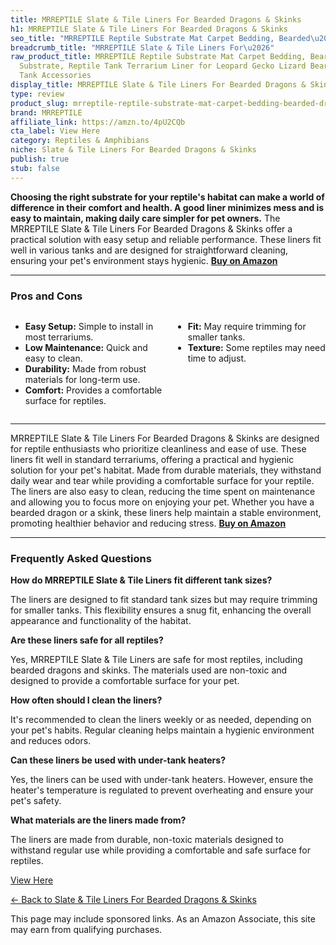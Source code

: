 ```yaml
---
title: MRREPTILE Slate & Tile Liners For Bearded Dragons & Skinks
h1: MRREPTILE Slate & Tile Liners For Bearded Dragons & Skinks
seo_title: "MRREPTILE Reptile Substrate Mat Carpet Bedding, Bearded\u2026"
breadcrumb_title: "MRREPTILE Slate & Tile Liners For\u2026"
raw_product_title: MRREPTILE Reptile Substrate Mat Carpet Bedding, Bearded Dragon
  Substrate, Reptile Tank Terrarium Liner for Leopard Gecko Lizard Bearded Dragon
  Tank Accessories
display_title: MRREPTILE Slate & Tile Liners For Bearded Dragons & Skinks
type: review
product_slug: mrreptile-reptile-substrate-mat-carpet-bedding-bearded-dragon-substrate-99b621da
brand: MRREPTILE
affiliate_link: https://amzn.to/4pU2CQb
cta_label: View Here
category: Reptiles & Amphibians
niche: Slate & Tile Liners For Bearded Dragons & Skinks
publish: true
stub: false
---
```


<div id="intro" class="full-width">
  <p><strong>Choosing the right substrate for your reptile's habitat can make a world of difference in their comfort and health. A good liner minimizes mess and is easy to maintain, making daily care simpler for pet owners.</strong> The MRREPTILE Slate & Tile Liners For Bearded Dragons & Skinks offer a practical solution with easy setup and reliable performance. These liners fit well in various tanks and are designed for straightforward cleaning, ensuring your pet's environment stays hygienic. <a href="https://amzn.to/4pU2CQb" rel="nofollow sponsored noopener" target="_blank"><strong>Buy on Amazon</strong></a></p>
</div>

<hr />
<h3 id="pros-cons">Pros and Cons</h3>
<div class="pc-grid" style="display:grid;grid-template-columns:1fr 1fr;gap:16px;">
  <ul>
    <li><strong>Easy Setup:</strong> Simple to install in most terrariums.</li>
    <li><strong>Low Maintenance:</strong> Quick and easy to clean.</li>
    <li><strong>Durability:</strong> Made from robust materials for long-term use.</li>
    <li><strong>Comfort:</strong> Provides a comfortable surface for reptiles.</li>
  </ul>
  <ul>
    <li><strong>Fit:</strong> May require trimming for smaller tanks.</li>
    <li><strong>Texture:</strong> Some reptiles may need time to adjust.</li>
  </ul>
</div>
<hr />

<div class="full-width">
  <p>MRREPTILE Slate & Tile Liners For Bearded Dragons & Skinks are designed for reptile enthusiasts who prioritize cleanliness and ease of use. These liners fit well in standard terrariums, offering a practical and hygienic solution for your pet's habitat. Made from durable materials, they withstand daily wear and tear while providing a comfortable surface for your reptile. The liners are also easy to clean, reducing the time spent on maintenance and allowing you to focus more on enjoying your pet. Whether you have a bearded dragon or a skink, these liners help maintain a stable environment, promoting healthier behavior and reducing stress. <a href="https://amzn.to/4pU2CQb" rel="nofollow sponsored noopener" target="_blank"><strong>Buy on Amazon</strong></a></p>
</div>

<hr />
<h3 id="faqs">Frequently Asked Questions</h3>

<p><strong>How do MRREPTILE Slate & Tile Liners fit different tank sizes?</strong></p>
<p>The liners are designed to fit standard tank sizes but may require trimming for smaller tanks. This flexibility ensures a snug fit, enhancing the overall appearance and functionality of the habitat.</p>

<p><strong>Are these liners safe for all reptiles?</strong></p>
<p>Yes, MRREPTILE Slate & Tile Liners are safe for most reptiles, including bearded dragons and skinks. The materials used are non-toxic and designed to provide a comfortable surface for your pet.</p>

<p><strong>How often should I clean the liners?</strong></p>
<p>It's recommended to clean the liners weekly or as needed, depending on your pet's habits. Regular cleaning helps maintain a hygienic environment and reduces odors.</p>

<p><strong>Can these liners be used with under-tank heaters?</strong></p>
<p>Yes, the liners can be used with under-tank heaters. However, ensure the heater's temperature is regulated to prevent overheating and ensure your pet's safety.</p>

<p><strong>What materials are the liners made from?</strong></p>
<p>The liners are made from durable, non-toxic materials designed to withstand regular use while providing a comfortable and safe surface for reptiles.</p>
<p><a class="btn" href="https://amzn.to/4pU2CQb" target="_blank" rel="nofollow sponsored noopener">View Here</a></p>
<p><a href="/roundups/reptiles-amphibians/slate-tile-liners-for-bearded-dragons-skinks/">← Back to Slate & Tile Liners For Bearded Dragons & Skinks</a></p>
<aside class="disclosure">This page may include sponsored links. As an Amazon Associate, this site may earn from qualifying purchases.</aside>
